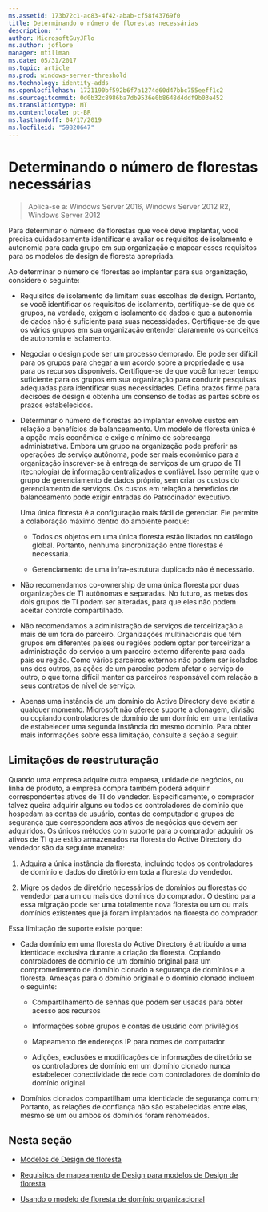 ```yaml
---
ms.assetid: 173b72c1-ac83-4f42-abab-cf58f43769f0
title: Determinando o número de florestas necessárias
description: ''
author: MicrosoftGuyJFlo
ms.author: joflore
manager: mtillman
ms.date: 05/31/2017
ms.topic: article
ms.prod: windows-server-threshold
ms.technology: identity-adds
ms.openlocfilehash: 1721190bf592b6f7a1274d60d47bbc755eeff1c2
ms.sourcegitcommit: 0d0b32c8986ba7db9536e0b8648d4ddf9b03e452
ms.translationtype: MT
ms.contentlocale: pt-BR
ms.lasthandoff: 04/17/2019
ms.locfileid: "59820647"
---
```

# <a name="determining-the-number-of-forests-required"></a>Determinando o número de florestas necessárias

>Aplica-se a: Windows Server 2016, Windows Server 2012 R2, Windows Server 2012

Para determinar o número de florestas que você deve implantar, você precisa cuidadosamente identificar e avaliar os requisitos de isolamento e autonomia para cada grupo em sua organização e mapear esses requisitos para os modelos de design de floresta apropriada.  
  
Ao determinar o número de florestas ao implantar para sua organização, considere o seguinte:  
  
-   Requisitos de isolamento de limitam suas escolhas de design. Portanto, se você identificar os requisitos de isolamento, certifique-se de que os grupos, na verdade, exigem o isolamento de dados e que a autonomia de dados não é suficiente para suas necessidades. Certifique-se de que os vários grupos em sua organização entender claramente os conceitos de autonomia e isolamento.  
  
-   Negociar o design pode ser um processo demorado. Ele pode ser difícil para os grupos para chegar a um acordo sobre a propriedade e usa para os recursos disponíveis. Certifique-se de que você fornecer tempo suficiente para os grupos em sua organização para conduzir pesquisas adequadas para identificar suas necessidades. Defina prazos firme para decisões de design e obtenha um consenso de todas as partes sobre os prazos estabelecidos.  
  
-   Determinar o número de florestas ao implantar envolve custos em relação a benefícios de balanceamento. Um modelo de floresta única é a opção mais econômica e exige o mínimo de sobrecarga administrativa. Embora um grupo na organização pode preferir as operações de serviço autônoma, pode ser mais econômico para a organização inscrever-se à entrega de serviços de um grupo de TI (tecnologia) de informação centralizados e confiável. Isso permite que o grupo de gerenciamento de dados próprio, sem criar os custos do gerenciamento de serviços. Os custos em relação a benefícios de balanceamento pode exigir entradas do Patrocinador executivo.  
  
    Uma única floresta é a configuração mais fácil de gerenciar. Ele permite a colaboração máximo dentro do ambiente porque:  
  
    -   Todos os objetos em uma única floresta estão listados no catálogo global. Portanto, nenhuma sincronização entre florestas é necessária.  
  
    -   Gerenciamento de uma infra-estrutura duplicado não é necessário.  
  
-   Não recomendamos co-ownership de uma única floresta por duas organizações de TI autônomas e separadas. No futuro, as metas dos dois grupos de TI podem ser alteradas, para que eles não podem aceitar controle compartilhado.  
  
-   Não recomendamos a administração de serviços de terceirização a mais de um fora do parceiro. Organizações multinacionais que têm grupos em diferentes países ou regiões podem optar por terceirizar a administração do serviço a um parceiro externo diferente para cada país ou região. Como vários parceiros externos não podem ser isolados uns dos outros, as ações de um parceiro podem afetar o serviço do outro, o que torna difícil manter os parceiros responsável com relação a seus contratos de nível de serviço.  
  
-   Apenas uma instância de um domínio do Active Directory deve existir a qualquer momento. Microsoft não oferece suporte a clonagem, divisão ou copiando controladores de domínio de um domínio em uma tentativa de estabelecer uma segunda instância do mesmo domínio. Para obter mais informações sobre essa limitação, consulte a seção a seguir.  
  
## <a name="restructuring-limitations"></a>Limitações de reestruturação  
Quando uma empresa adquire outra empresa, unidade de negócios, ou linha de produto, a empresa compra também poderá adquirir correspondentes ativos de TI do vendedor. Especificamente, o comprador talvez queira adquirir alguns ou todos os controladores de domínio que hospedam as contas de usuário, contas de computador e grupos de segurança que correspondem aos ativos de negócios que devem ser adquiridos. Os únicos métodos com suporte para o comprador adquirir os ativos de TI que estão armazenados na floresta do Active Directory do vendedor são da seguinte maneira:  
  
1.  Adquira a única instância da floresta, incluindo todos os controladores de domínio e dados do diretório em toda a floresta do vendedor.  
  
2.  Migre os dados de diretório necessários de domínios ou florestas do vendedor para um ou mais dos domínios do comprador. O destino para essa migração pode ser uma totalmente nova floresta ou um ou mais domínios existentes que já foram implantados na floresta do comprador.  
  
Essa limitação de suporte existe porque:  
  
-   Cada domínio em uma floresta do Active Directory é atribuído a uma identidade exclusiva durante a criação da floresta. Copiando controladores de domínio de um domínio original para um comprometimento de domínio clonado a segurança de domínios e a floresta. Ameaças para o domínio original e o domínio clonado incluem o seguinte:  
  
    -   Compartilhamento de senhas que podem ser usadas para obter acesso aos recursos  
  
    -   Informações sobre grupos e contas de usuário com privilégios  
  
    -   Mapeamento de endereços IP para nomes de computador  
  
    -   Adições, exclusões e modificações de informações de diretório se os controladores de domínio em um domínio clonado nunca estabelecer conectividade de rede com controladores de domínio do domínio original  
  
-   Domínios clonados compartilham uma identidade de segurança comum; Portanto, as relações de confiança não são estabelecidas entre elas, mesmo se um ou ambos os domínios foram renomeados.  
  
## <a name="in-this-section"></a>Nesta seção  
  
-   [Modelos de Design de floresta](https://technet.microsoft.com/library/cc770439.aspx)  
  
-   [Requisitos de mapeamento de Design para modelos de Design de floresta](Forest-Design-Models.md)  
  
-   [Usando o modelo de floresta de domínio organizacional](../../ad-ds/plan/Using-the-Organizational-Domain-Forest-Model.md)  
  



